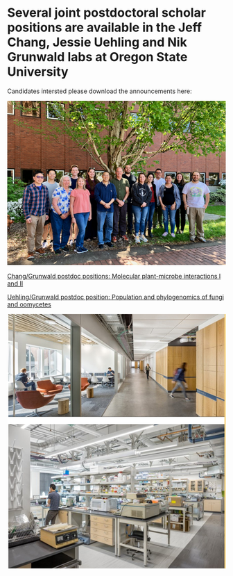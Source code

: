 # Several joint postdoctoral scholar positions are available in the Jeff Chang, Jessie Uehling and Nik Grunwald labs at Oregon State University

Candidates intersted please download the announcements here:

![Chang & Grunwald lab group](https://github.com/grunwald/postdocs/blob/main/IMG_6197.png)

[Chang/Grunwald postdoc  positions: Molecular plant-microbe interactions I and II](https://github.com/grunwald/postdocs/blob/main/PD_position_Chang_Grunwald.pdf)

[Uehling/Grunwald postdoc  position: Population and phylogenomics of fungi and oomycetes](https://github.com/grunwald/postdocs/blob/main/PDs_ad_Uehling-Grunwald-2023.pdf)

![Dept. Botany and Plant PAthology labs](https://github.com/grunwald/postdocs/blob/main/Screen%20Shot%202023-08-05%20at%208.37.35%20AM.png)
